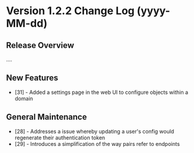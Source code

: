# Version 1.2.2 Change Log (yyyy-MM-dd)

## Release Overview

....

## New Features

* [31] - Added a settings page in the web UI to configure objects within a domain

## General Maintenance

* [28] - Addresses a issue whereby updating a user's config would regenerate their authentication token
* [29] - Introduces a simplification of the way pairs refer to endpoints